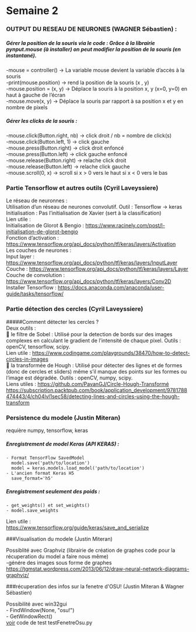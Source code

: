 # Semaine 2  


### OUTPUT DU RESEAU DE NEURONES (WAGNER Sébastien) :  
##### Gérer la position de la souris via le code : Grâce à la librairie pynput.mouse (à installer) on peut modifier la position de la souris (en instantané).  
  -mouse = controller() -> La variable mouse devient la variable d’accès  à la souris  
  -print(mouse.position) -> rend la position de la souris (x , y)  
  -mouse.position =  (x, y) -> Déplace la souris à la position x, y (x=0, y=0) en haut à gauche de l’écran  
  -mouse.move(x, y) -> Déplace la souris par rapport à sa position x et y en nombre de pixels  

##### Gérer les clicks de la souris :  
  -mouse.click(Button.right, nb) -> click droit / nb = nombre de click(s)  
  -mouse.click(Button.left, 1) -> click gauche  
  -mouse.press(Button.right) -> click droit enfoncé  
  -mouse.press(Button.left) -> click gauche enfoncé  
  -mouse.release(Button.right) -> relache click droit  
  -mouse.release(Button.left) -> relache click gauche  
  -mouse.scroll(0, x) -> scroll si x > 0 vers le haut si x < 0 vers le bas  


### Partie Tensorflow et autres outils (Cyril Laveyssiere)  

Le réseau de neuronnes :  
Utilisation d’un réseau de neurones convolutif. Outil : Tensorflow -> keras  
Initialisation :  Pas l’initialisation de Xavier (sert à la classification)  
Lien utile :  
Initialisation de Glorot & Bengio :
https://www.racinely.com/post/l-initialisation-de-glorot-bengio  
Fonction d’activation :
https://www.tensorflow.org/api_docs/python/tf/keras/layers/Activation   
Les couches de neurones :  
Input layer : https://www.tensorflow.org/api_docs/python/tf/keras/layers/InputLayer  
Couche : https://www.tensorflow.org/api_docs/python/tf/keras/layers/Layer  
Couche de convolution : https://www.tensorflow.org/api_docs/python/tf/keras/layers/Conv2D  
	Installer Tensorflow : 
	https://docs.anaconda.com/anaconda/user-guide/tasks/tensorflow/  

### Partie détection des cercles (Cyril Laveyssiere)  
  
#####Comment détecter les cercles ?  
Deux outils :  
	le filtre de Sobel : 
Utilisé pour la detection de bords sur des images complexes en calculant le gradient de l’intensité de chaque pixel. Outils : openCV, tensorflow, scipy.  
Lien utile : 
https://www.codingame.com/playgrounds/38470/how-to-detect-circles-in-images  
	la transformée de Hough :
Utilisé pour détecter des lignes et de formes (donc de cercles et sliders) même s’il manque des points sur les formes ou l’image est dégradée. Outils : openCV, numpy, scipy.  
Liens utiles :
https://github.com/PavanGJ/Circle-Hough-Transformé  
https://subscription.packtpub.com/book/application_development/9781788474443/4/ch04lvl1sec58/detecting-lines-and-circles-using-the-hough-transform  
  
### Persistence du modele (Justin Miteran)  

requière numpy, tensorflow, keras  

##### Enregistrement de model Keras (API KERAS) :  
	- Format TensorFlow SavedModel  
	  model.save('path/to/location')  
	  model = keras.models.load_model('path/to/location')  
	- L'ancien format Keras H5  
	  save_format='h5'  

##### Enregistrement seulement des poids :  
	- get_weights() et set_weights()  
	- model.save_weights  
Lien utile :  
https://www.tensorflow.org/guide/keras/save_and_serialize  

###Visualisation du modele (Justin Miteran)  

Possiblité avec Graphviz (librairie de création de graphes code pour la récuperation du model a faire nous même)  
	-génére des images sous forme de graphes  
https://tgmstat.wordpress.com/2013/06/12/draw-neural-network-diagrams-graphviz/ 
  
###récuperation des infos sur la fenetre d'OSU! (Justin Miteran & Wagner Sébastien)  
  
Possibilité avec win32gui  
	- FindWindow(None, "osu!")  
	- GetWindowRect()  
[voir](test/testFenetreOsu.py) code de test testFenetreOsu.py  
